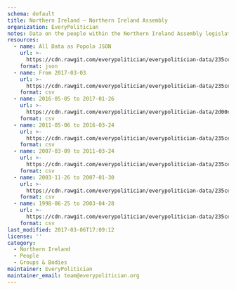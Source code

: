 ```yaml
---
schema: default
title: Northern Ireland — Northern Ireland Assembly
organization: EveryPolitician
notes: Data on the people within the Northern Ireland Assembly legislature of Northern Ireland.
resources:
  - name: All Data as Popolo JSON
    url: >-
      https://cdn.rawgit.com/everypolitician/everypolitician-data/235ce2da853f24d06e855bcfc3408f13fe846a79/data/Northern_Ireland/Assembly/ep-popolo-v1.0.json
    format: json
  - name: From 2017-03-03
    url: >-
      https://cdn.rawgit.com/everypolitician/everypolitician-data/235ce2da853f24d06e855bcfc3408f13fe846a79/data/Northern_Ireland/Assembly/term-6.csv
    format: csv
  - name: 2016-05-05 to 2017-01-26
    url: >-
      https://cdn.rawgit.com/everypolitician/everypolitician-data/2d00c931a872ca7690aaf0f40e638ebc3ce7f5b2/data/Northern_Ireland/Assembly/term-5.csv
    format: csv
  - name: 2011-05-06 to 2016-03-24
    url: >-
      https://cdn.rawgit.com/everypolitician/everypolitician-data/235ce2da853f24d06e855bcfc3408f13fe846a79/data/Northern_Ireland/Assembly/term-4.csv
    format: csv
  - name: 2007-03-09 to 2011-03-24
    url: >-
      https://cdn.rawgit.com/everypolitician/everypolitician-data/235ce2da853f24d06e855bcfc3408f13fe846a79/data/Northern_Ireland/Assembly/term-3.csv
    format: csv
  - name: 2003-11-26 to 2007-01-30
    url: >-
      https://cdn.rawgit.com/everypolitician/everypolitician-data/235ce2da853f24d06e855bcfc3408f13fe846a79/data/Northern_Ireland/Assembly/term-2.csv
    format: csv
  - name: 1998-06-25 to 2003-04-28
    url: >-
      https://cdn.rawgit.com/everypolitician/everypolitician-data/235ce2da853f24d06e855bcfc3408f13fe846a79/data/Northern_Ireland/Assembly/term-1.csv
    format: csv
last_modified: 2017-03-06T17:09:12
license: ''
category:
  - Northern Ireland
  - People
  - Groups & Bodies
maintainer: EveryPolitician
maintainer_email: team@everypolitician.org
---
```

